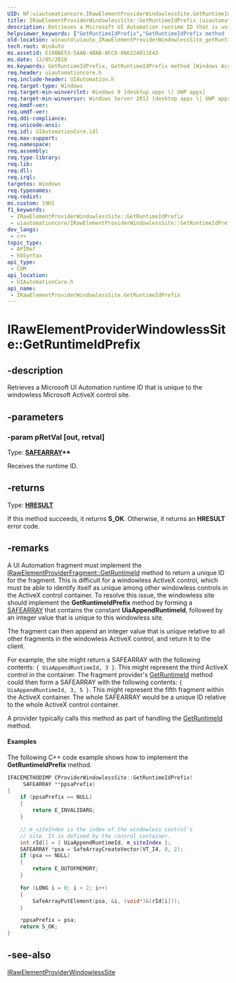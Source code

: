 ```yaml
---
UID: NF:uiautomationcore.IRawElementProviderWindowlessSite.GetRuntimeIdPrefix
title: IRawElementProviderWindowlessSite::GetRuntimeIdPrefix (uiautomationcore.h)
description: Retrieves a Microsoft UI Automation runtime ID that is unique to the windowless Microsoft ActiveX control site.
helpviewer_keywords: ["GetRuntimeIdPrefix","GetRuntimeIdPrefix method [Windows Accessibility]","GetRuntimeIdPrefix method [Windows Accessibility]","IRawElementProviderWindowlessSite interface","IRawElementProviderWindowlessSite interface [Windows Accessibility]","GetRuntimeIdPrefix method","IRawElementProviderWindowlessSite.GetRuntimeIdPrefix","IRawElementProviderWindowlessSite::GetRuntimeIdPrefix","uiautomationcore/IRawElementProviderWindowlessSite::GetRuntimeIdPrefix","winauto.uiauto_IRawElementProviderWindowlessSite_getRuntimeIdPrefix"]
old-location: winauto\uiauto_IRawElementProviderWindowlessSite_getRuntimeIdPrefix.htm
tech.root: WinAuto
ms.assetid: E10BBE53-5AAB-4BAB-AFC8-866224011E43
ms.date: 12/05/2018
ms.keywords: GetRuntimeIdPrefix, GetRuntimeIdPrefix method [Windows Accessibility], GetRuntimeIdPrefix method [Windows Accessibility],IRawElementProviderWindowlessSite interface, IRawElementProviderWindowlessSite interface [Windows Accessibility],GetRuntimeIdPrefix method, IRawElementProviderWindowlessSite.GetRuntimeIdPrefix, IRawElementProviderWindowlessSite::GetRuntimeIdPrefix, uiautomationcore/IRawElementProviderWindowlessSite::GetRuntimeIdPrefix, winauto.uiauto_IRawElementProviderWindowlessSite_getRuntimeIdPrefix
req.header: uiautomationcore.h
req.include-header: UIAutomation.h
req.target-type: Windows
req.target-min-winverclnt: Windows 8 [desktop apps \| UWP apps]
req.target-min-winversvr: Windows Server 2012 [desktop apps \| UWP apps]
req.kmdf-ver: 
req.umdf-ver: 
req.ddi-compliance: 
req.unicode-ansi: 
req.idl: UIAutomationCore.idl
req.max-support: 
req.namespace: 
req.assembly: 
req.type-library: 
req.lib: 
req.dll: 
req.irql: 
targetos: Windows
req.typenames: 
req.redist: 
ms.custom: 19H1
f1_keywords:
 - IRawElementProviderWindowlessSite::GetRuntimeIdPrefix
 - uiautomationcore/IRawElementProviderWindowlessSite::GetRuntimeIdPrefix
dev_langs:
 - c++
topic_type:
 - APIRef
 - kbSyntax
api_type:
 - COM
api_location:
 - UIAutomationCore.h
api_name:
 - IRawElementProviderWindowlessSite.GetRuntimeIdPrefix
---
```


# IRawElementProviderWindowlessSite::GetRuntimeIdPrefix


## -description

Retrieves a Microsoft UI Automation runtime ID that is unique to the windowless Microsoft ActiveX control site.

## -parameters

### -param pRetVal [out, retval]

Type: <b><a href="/windows/win32/api/oaidl/ns-oaidl-safearray">SAFEARRAY</a>**</b>

Receives the runtime ID.

## -returns

Type: <b><a href="https://docs.microsoft.com/windows/desktop/WinProg/windows-data-types">HRESULT</a></b>

If this method succeeds, it returns <b xmlns:loc="http://microsoft.com/wdcml/l10n">S_OK</b>. Otherwise, it returns an <b xmlns:loc="http://microsoft.com/wdcml/l10n">HRESULT</b> error code.

## -remarks

A UI Automation fragment must implement the <a href="https://docs.microsoft.com/windows/desktop/api/uiautomationcore/nf-uiautomationcore-irawelementproviderfragment-getruntimeid">IRawElementProviderFragment::GetRuntimeId</a> method to return a unique ID for the fragment.  This is difficult for a windowless ActiveX control, which must be able to identify itself as unique among other windowless controls in the ActiveX control container.  To resolve this issue, the windowless site should implement the <b>GetRuntimeIdPrefix</b>  method by forming a <a href="/windows/win32/api/oaidl/ns-oaidl-safearray">SAFEARRAY</a> that contains the constant <b>UiaAppendRuntimeId</b>, followed by an integer value that is unique to this windowless site.  

The fragment can then append an integer value that is unique relative to all other fragments in the windowless ActiveX control, and return it to the client.  



For example, the site might return a SAFEARRAY with the following contents: <code>{ UiaAppendRuntimeId, 3 }</code>.  This might represent the third ActiveX control in the container.  The fragment provider's <a href="https://docs.microsoft.com/windows/desktop/api/uiautomationcore/nf-uiautomationcore-irawelementproviderfragment-getruntimeid">GetRuntimeId</a> method could then form a SAFEARRAY with the following contents: <code>{ UiaAppendRuntimeId, 3, 5 }</code>.  This might represent the fifth fragment within the ActiveX container.  The whole SAFEARRAY would be a unique ID relative to the whole ActiveX control container.



A provider typically calls this method as part of handling the <a href="https://docs.microsoft.com/windows/desktop/api/uiautomationcore/nf-uiautomationcore-irawelementproviderfragment-getruntimeid">GetRuntimeId</a> method.


#### Examples

The following C++ code example shows how to implement the <b>GetRuntimeIdPrefix</b> method.


```cpp
IFACEMETHODIMP CProviderWindowlessSite::GetRuntimeIdPrefix(   
     SAFEARRAY **ppsaPrefix)   
{   
    if (ppsaPrefix == NULL) 
    {
        return E_INVALIDARG;
    }

    // m_siteIndex is the index of the windowless control's
    // site. It is defined by the control container.
    int rId[] = { UiaAppendRuntimeId, m_siteIndex };
    SAFEARRAY *psa = SafeArrayCreateVector(VT_I4, 0, 2);  
    if (psa == NULL)
    {
        return E_OUTOFMEMORY;
    }

    for (LONG i = 0; i < 2; i++)
    {
        SafeArrayPutElement(psa, &i, (void*)&(rId[i]));
    }

    *ppsaPrefix = psa;  
    return S_OK;  
}  

```

## -see-also

<a href="https://docs.microsoft.com/windows/desktop/api/uiautomationcore/nn-uiautomationcore-irawelementproviderwindowlesssite">IRawElementProviderWindowlessSite</a>

